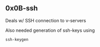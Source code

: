 ## 0x0B-ssh
Deals w/ SSH connection to v-servers

Also needed generation of ssh-keys using 

```shell
ssh-keygen
```
